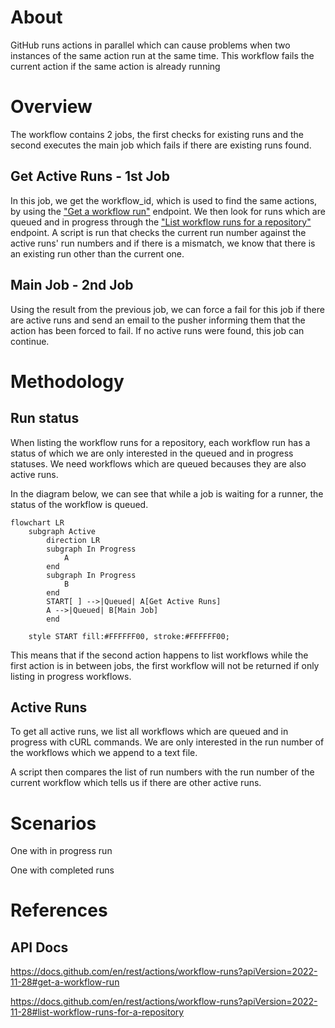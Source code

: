 # About
GitHub runs actions in parallel which can cause problems when two instances of the same action run at the same time. This workflow fails the current action if the same action is already running

# Overview
The workflow contains 2 jobs, the first checks for existing runs and the second executes the main job which fails if there are existing runs found.

## Get Active Runs - 1st Job
In this job, we get the workflow_id, which is used to find the same actions, by using the ["Get a workflow run"](https://docs.github.com/en/rest/actions/workflow-runs?apiVersion=2022-11-28#get-a-workflow-run) endpoint. We then look for runs which are queued and in progress through the ["List workflow runs for a repository"](https://docs.github.com/en/rest/actions/workflow-runs?apiVersion=2022-11-28#list-workflow-runs-for-a-repository) endpoint. A script is run that checks the current run number against the active runs' run numbers and if there is a mismatch, we know that there is an existing run other than the current one.

## Main Job - 2nd Job
Using the result from the previous job, we can force a fail for this job if there are active runs and send an email to the pusher informing them that the action has been forced to fail. If no active runs were found, this job can continue.

# Methodology
## Run status
When listing the workflow runs for a repository, each workflow run has a status of which we are only interested in the queued and in progress statuses. We need workflows which are queued becauses they are also active runs.

In the diagram below, we can see that while a job is waiting for a runner, the status of the workflow is queued.

```mermaid
flowchart LR
    subgraph Active
        direction LR
        subgraph In Progress
            A
        end
        subgraph In Progress
            B
        end
        START[ ] -->|Queued| A[Get Active Runs]
        A -->|Queued| B[Main Job]
        end
    
    style START fill:#FFFFFF00, stroke:#FFFFFF00;
```
This means that if the second action happens to list workflows while the first action is in between jobs, the first workflow will not be returned if only listing in progress workflows.

## Active Runs
To get all active runs, we list all workflows which are queued and in progress with cURL commands. We are only interested in the run number of the workflows which we append to a text file.

A script then compares the list of run numbers with the run number of the current workflow which tells us if there are other active runs.

# Scenarios

One with in progress run

One with completed runs


# References
## API Docs
https://docs.github.com/en/rest/actions/workflow-runs?apiVersion=2022-11-28#get-a-workflow-run

https://docs.github.com/en/rest/actions/workflow-runs?apiVersion=2022-11-28#list-workflow-runs-for-a-repository
